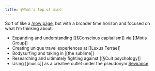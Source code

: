 ```yaml
---
title: §What’s top of mind
---
```

Sort of like a [/now page](https://sivers.org/nowff), but with a broader time horizon and focused on what I’m thinking about.

- Expanding and understanding [[§Conscious capitalism]] via [[Motis Group]]
- Creating unique travel experiences at [[Luxus Terrae]]
- Bodysurfing and taking in [[the sublime]]
- Researching and ultimately fighting against [[§Cult psychology]]
- Using [[music]] as a creative outlet under the pseudonym [Sevirance](https://soundcloud.com/sevirance) 